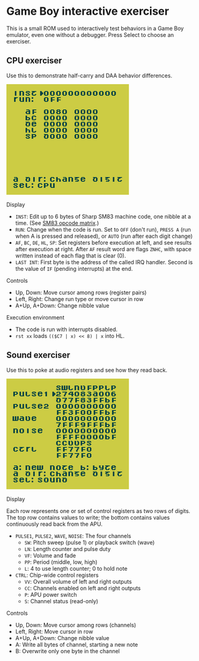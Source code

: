 Game Boy interactive exerciser
==============================

This is a small ROM used to interactively test behaviors in a
Game Boy emulator, even one without a debugger.  Press Select to
choose an exerciser.

CPU exerciser
-------------
Use this to demonstrate half-carry and DAA behavior differences.

![Screenshot as described below](../../docs/gb_exerciser.png)

Display

* `INST`: Edit up to 6 bytes of Sharp SM83 machine code, one nibble
  at a time. (See [SM83 opcode matrix].)
* `RUN`: Change when the code is run.  Set to `OFF` (don't run),
  `PRESS A` (run when A is pressed and released), or `AUTO` (run
  after each digit change)
* `AF`, `BC`, `DE`, `HL`, `SP`: Set registers before execution at
  left, and see results after execution at right.  After `AF` result
  word are flags `ZNHC`, with space written instead of each flag that
  is clear (0).
* `LAST INT`: First byte is the address of the called IRQ handler.
  Second is the value of `IF` (pending interrupts) at the end.

Controls

* Up, Down: Move cursor among rows (register pairs)
* Left, Right: Change run type or move cursor in row
* A+Up, A+Down: Change nibble value

Execution environment

* The code is run with interrupts disabled.
* `rst xx` loads `(($C7 | x) << 8) | x` into HL.

[SM83 opcode matrix]: https://gbdev.io/gb-opcodes/optables/

Sound exerciser
---------------
Use this to poke at audio registers and see how they read back.

![Screenshot of audio matrix](../../docs/gb_exerciser_sound.png)

Display

Each row represents one or set of control registers as two rows of
digits.  The top row contains values to write; the bottom contains
values continuously read back from the APU.

* `PULSE1`, `PULSE2`, `WAVE`, `NOISE`: The four channels
    * `SW`: Pitch sweep (pulse 1) or playback switch (wave)
    * `LN`: Length counter and pulse duty
    * `VF`: Volume and fade
    * `PP`: Period (middle, low, high)
    * `L`: 4 to use length counter; 0 to hold note
* `CTRL`: Chip-wide control registers
    * `VV`: Overall volume of left and right outputs
    * `CC`: Channels enabled on left and right outputs
    * `P`: APU power switch
    * `S`: Channel status (read-only)

Controls

* Up, Down: Move cursor among rows (channels)
* Left, Right: Move cursor in row
* A+Up, A+Down: Change nibble value
* A: Write all bytes of channel, starting a new note
* B: Overwrite only one byte in the channel

